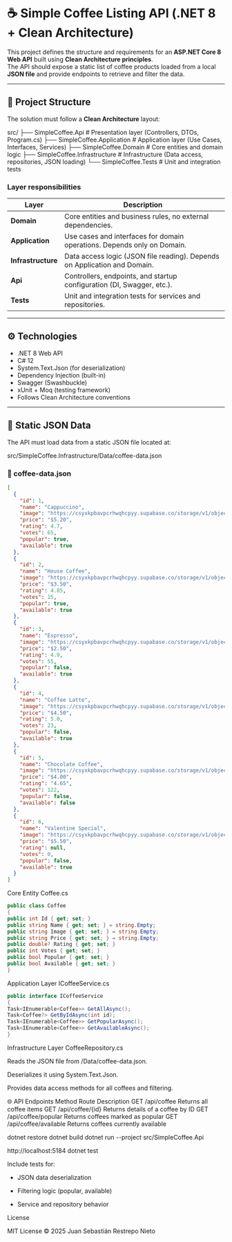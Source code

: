 # ☕ Simple Coffee Listing API (.NET 8 + Clean Architecture)

This project defines the structure and requirements for an **ASP.NET Core 8 Web API** built using **Clean Architecture principles**.  
The API should expose a static list of coffee products loaded from a local **JSON file** and provide endpoints to retrieve and filter the data.

---

## 🧱 Project Structure

The solution must follow a **Clean Architecture** layout:

src/
├── SimpleCoffee.Api # Presentation layer (Controllers, DTOs, Program.cs)
├── SimpleCoffee.Application # Application layer (Use Cases, Interfaces, Services)
├── SimpleCoffee.Domain # Core entities and domain logic
├── SimpleCoffee.Infrastructure # Infrastructure (Data access, repositories, JSON loading)
└── SimpleCoffee.Tests # Unit and integration tests

### Layer responsibilities

| Layer              | Description                                                               |
| ------------------ | ------------------------------------------------------------------------- |
| **Domain**         | Core entities and business rules, no external dependencies.               |
| **Application**    | Use cases and interfaces for domain operations. Depends only on Domain.   |
| **Infrastructure** | Data access logic (JSON file reading). Depends on Application and Domain. |
| **Api**            | Controllers, endpoints, and startup configuration (DI, Swagger, etc.).    |
| **Tests**          | Unit and integration tests for services and repositories.                 |

---

## ⚙️ Technologies

- .NET 8 Web API
- C# 12
- System.Text.Json (for deserialization)
- Dependency Injection (built-in)
- Swagger (Swashbuckle)
- xUnit + Moq (testing framework)
- Follows Clean Architecture conventions

---

## 📂 Static JSON Data

The API must load data from a static JSON file located at:

src/SimpleCoffee.Infrastructure/Data/coffee-data.json

### 📄 coffee-data.json

```json
[
  {
    "id": 1,
    "name": "Cappuccino",
    "image": "https://csyxkpbavpcrhwqhcpyy.supabase.co/storage/v1/object/public/assets/coffee-challenge/cappuccino.jpg",
    "price": "$5.20",
    "rating": 4.7,
    "votes": 65,
    "popular": true,
    "available": true
  },
  {
    "id": 2,
    "name": "House Coffee",
    "image": "https://csyxkpbavpcrhwqhcpyy.supabase.co/storage/v1/object/public/assets/coffee-challenge/house-coffee.jpg",
    "price": "$3.50",
    "rating": 4.85,
    "votes": 15,
    "popular": true,
    "available": true
  },
  {
    "id": 3,
    "name": "Espresso",
    "image": "https://csyxkpbavpcrhwqhcpyy.supabase.co/storage/v1/object/public/assets/coffee-challenge/espresso.jpg",
    "price": "$2.50",
    "rating": 4.9,
    "votes": 55,
    "popular": false,
    "available": true
  },
  {
    "id": 4,
    "name": "Coffee Latte",
    "image": "https://csyxkpbavpcrhwqhcpyy.supabase.co/storage/v1/object/public/assets/coffee-challenge/coffee-latte.jpg",
    "price": "$4.50",
    "rating": 5.0,
    "votes": 23,
    "popular": false,
    "available": true
  },
  {
    "id": 5,
    "name": "Chocolate Coffee",
    "image": "https://csyxkpbavpcrhwqhcpyy.supabase.co/storage/v1/object/public/assets/coffee-challenge/chocolate-coffee.jpg",
    "price": "$4.00",
    "rating": "4.65",
    "votes": 122,
    "popular": false,
    "available": false
  },
  {
    "id": 6,
    "name": "Valentine Special",
    "image": "https://csyxkpbavpcrhwqhcpyy.supabase.co/storage/v1/object/public/assets/coffee-challenge/valentine-special.jpg",
    "price": "$5.50",
    "rating": null,
    "votes": 0,
    "popular": false,
    "available": true
  }
]
```

Core Entity
Coffee.cs

```cs
public class Coffee
{
public int Id { get; set; }
public string Name { get; set; } = string.Empty;
public string Image { get; set; } = string.Empty;
public string Price { get; set; } = string.Empty;
public double? Rating { get; set; }
public int Votes { get; set; }
public bool Popular { get; set; }
public bool Available { get; set; }
}
```

Application Layer
ICoffeeService.cs

```cs
public interface ICoffeeService
{
Task<IEnumerable<Coffee>> GetAllAsync();
Task<Coffee?> GetByIdAsync(int id);
Task<IEnumerable<Coffee>> GetPopularAsync();
Task<IEnumerable<Coffee>> GetAvailableAsync();
}
```

Infrastructure Layer
CoffeeRepository.cs

Reads the JSON file from /Data/coffee-data.json.

Deserializes it using System.Text.Json.

Provides data access methods for all coffees and filtering.

🌐 API Endpoints
Method Route Description
GET /api/coffee Returns all coffee items
GET /api/coffee/{id} Returns details of a coffee by ID
GET /api/coffee/popular Returns coffees marked as popular
GET /api/coffee/available Returns coffees currently available

dotnet restore
dotnet build
dotnet run --project src/SimpleCoffee.Api

http://localhost:5184
dotnet test

Include tests for:

- JSON data deserialization

- Filtering logic (popular, available)

- Service and repository behavior

License

MIT License © 2025 Juan Sebastián Restrepo Nieto
